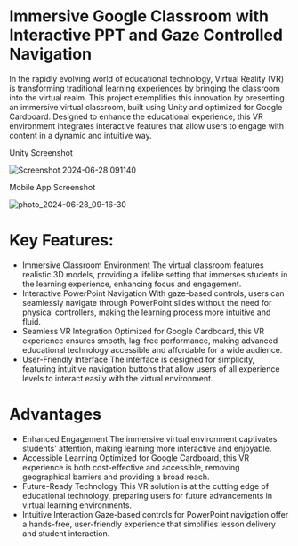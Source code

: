 # Immersive Google Classroom with Interactive PPT and Gaze Controlled Navigation
In the rapidly evolving world of educational technology, Virtual Reality (VR) is transforming traditional learning experiences by bringing the classroom into the virtual realm. This project exemplifies this innovation by presenting an immersive virtual classroom, built using Unity and optimized for Google Cardboard. Designed to enhance the educational experience, this VR environment integrates interactive features that allow users to engage with content in a dynamic and intuitive way.

Unity Screenshot

![Screenshot 2024-06-28 091140](https://github.com/user-attachments/assets/ae9a921c-ad9d-4dc8-a002-62c08d53a943)

Mobile App Screenshot

![photo_2024-06-28_09-16-30](https://github.com/user-attachments/assets/24500a28-6d57-4137-b385-17ff88526009)




# Key Features:
  * Immersive Classroom Environment
    The virtual classroom features realistic 3D models, providing a lifelike setting that immerses students in the learning experience, enhancing focus and engagement.
  * Interactive PowerPoint Navigation
    With gaze-based controls, users can seamlessly navigate through PowerPoint slides without the need for physical controllers, making the learning process more intuitive and fluid.
  * Seamless VR Integration
    Optimized for Google Cardboard, this VR experience ensures smooth, lag-free performance, making advanced educational technology accessible and affordable for a wide audience.
  * User-Friendly Interface
    The interface is designed for simplicity, featuring intuitive navigation buttons that allow users of all experience levels to interact easily with the virtual environment.
    
# Advantages
  * Enhanced Engagement
    The immersive virtual environment captivates students' attention, making learning more interactive and enjoyable.
  * Accessible Learning
    Optimized for Google Cardboard, this VR experience is both cost-effective and accessible, removing geographical barriers and providing a broad reach.
  * Future-Ready Technology
    This VR solution is at the cutting edge of educational technology, preparing users for future advancements in virtual learning environments.
  * Intuitive Interaction
    Gaze-based controls for PowerPoint navigation offer a hands-free, user-friendly experience that simplifies lesson delivery and student interaction.

